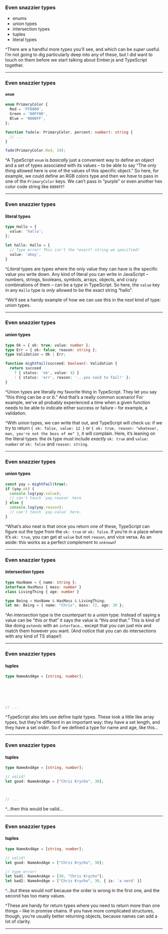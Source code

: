 ### Even snazzier types

- enums
- union types
- intersection types
- tuples
- literal types

^There are a handful more types you’ll see, and which can be *super* useful. I’m not going to dig particularly deep into any of these, but I did want to touch on them before we start talking about Ember.js and TypeScript together.

---

### Even snazzier types
#### `enum`

```ts
enum PrimaryColor {
  Red = 'FF0000',
  Green = '00FF00',
  Blue = '0000FF',
};

function fade(a: PrimaryColor, percent: number): string {
  // ...
}

fade(PrimaryColor.Red, 19);
```

^A TypeScript `enum` is *basically* just a convenient way to define an object and a set of types associated with its values – to be able to say “The only thing allowed here is one of the values of this specific object.” So here, for example, we could define an RGB colors type and then we *have* to pass in one of the `PrimaryColor` keys. We can’t pass in “purple” or even another hex color code string like `8800FF`!

---

### Even snazzier types
#### literal types

```ts
type Hallo = {
  value: 'hallo';
};

let hallo: Hallo = {
  // Type error! This isn't the *exact* string we specified!
  value: 'ahoy',
}
```

^*Literal* types are types where the only value they can have is the specific value you write down. Any kind of literal you can write in JavaScript – numbers, strings, booleans, symbols, arrays, objects, and crazy combinations of them – can be a *type* in TypeScript. So here, the `value` key in any `Hallo` type is *only* allowed to be the exact string “hallo”.

^We’ll see a handy example of how we can use this in the *next* kind of type: union types.

---

### Even snazzier types
#### union types

```ts
type Ok = { ok: true; value: number };
type Err = { ok: false; reason: string };
type Validation = Ok | Err;

function mightFail(succeed: boolean): Validation {
  return succeed
    ? { status: 'ok', value: 42 }
    : { status: 'err', reason: '...you said to fail!' };
}
```

^Union types are literally my favorite thing in TypeScript. They let you say “this thing can be *a* or *b*.” And that’s a really common scenario! For example, we’ve all probably experienced a time when a given function needs to be able to indicate either success or failure – for example, a validation.

^With union types, we can write that out, and TypeScript will check us: if we try to return `{ ok: false, value: 12 }` or `{ ok: true, reason: "whatever, man, you're not the boss of me" }`, it will complain. Here, it’s leaning on the literal types: the `Ok` type must include *exactly* `ok: true` and `value: number` *or* `ok: false` and `reason: string`.

---

### Even snazzier types
#### union types

```ts
const yay = mightFail(true);
if (yay.ok) {
  console.log(yay.value);
  // can't touch `yay.reason` here
} else {
  console.log(yay.reason);
  // can't touch `yay.value` here.
}
```

^What’s also neat is that once you return one of these, TypeScript can figure out the type from the `ok: true` or `ok: false`. If you’re in a place where it’s `ok: true`, you can get at `value` but not `reason`, and vice versa. As an aside: this works as a perfect complement to `unknown`!

---

### Even snazzier types
#### intersection types

```ts
type HasName = { name: string };
interface HasMass { mass: number }
class LivingThing { age: number }

type Being = HasName & HasMass & LivingThing;
let me: Being = { name: "Chris", mass: 72, age: 30 };
```

^An *intersection* type is the counterpart to a *union* type. Instead of saying a value can be “this *or* that” it says the value is “this *and* that.” This is kind of like doing `extends` with an `interface`… except that you can just mix and match them however you want. (And notice that you can do intersections with any kind of TS shape!)

---

### Even snazzier types
#### tuples

```ts
type NameAndAge = [string, number];






// ...
```

^TypeScript also lets use define *tuple* types. These look a little like array types, but they’re different in an important way: they have a set length, and they have a set *order*. So if we defined a type for name and age, like this…

---

### Even snazzier types
#### tuples

```ts
type NameAndAge = [string, number];

// valid!
let good: NameAndAge = ["Chris Krycho", 30];



// ...
```

^…then this would be valid…

---

### Even snazzier types
#### tuples

```ts
type NameAndAge = [string, number];

// valid!
let good: NameAndAge = ["Chris Krycho", 30];

// type error!
let bad1: NameAndAge = [30, "Chris Krycho"];
let bad2: NameAndAge = ["Chris Krycho", 30, { is: 'a nerd' }]
```

^…but these would *not*! because the order is wrong in the first one, and the second has too many values.

^These are handy for return types where you need to return more than one things – like in promise chains. If you have more complicated structures, though, you’re usually better returning objects, because names can add a lot of clarity.

---

